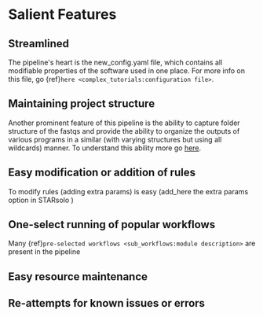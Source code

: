 # Salient Features

## Streamlined

The pipeline's heart is the new_config.yaml file, which contains all modifiable properties of the software used in one place.
For more info on this file, go {ref}`here <complex_tutorials:configuration file>`.

## Maintaining project structure

Another prominent feature of this pipeline is the ability to capture folder structure of the fastqs and provide the ability to organize the outputs of various programs in a similar (with varying structures but using all wildcards) manner. To understand this ability more go [here](complex_tutorials.md).

## Easy modification or addition of rules

To modify rules (adding extra params) is easy (add_here the extra params option in STARsolo
)
## One-select running of popular workflows

Many {ref}`pre-selected workflows <sub_workflows:module description>` are present in the pipeline
## Easy resource maintenance
## Re-attempts for known issues or errors
